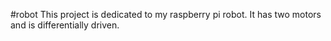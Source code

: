 #robot
This project is dedicated to my raspberry pi robot. It has two motors and is differentially driven.

